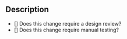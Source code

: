 ## Description

<!-- Add a brief description of your change here. -->

- [] Does this change require a design review?
- [] Does this change require manual testing?